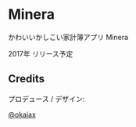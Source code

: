 # Minera

かわいいかしこい家計簿アプリ Minera

2017年 リリース予定


## Credits

プロデュース / デザイン:

[@okajax](https://github.com/okajax)
